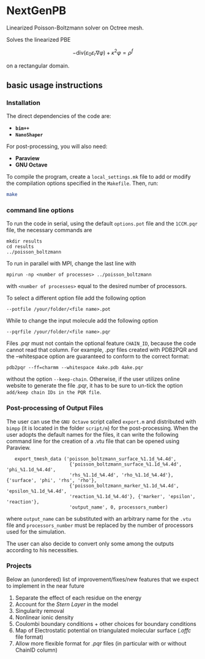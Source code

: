 # NextGenPB 

Linearized Poisson-Boltzmann solver on Octree mesh.

Solves the linearized PBE 

$$
-\mathrm{div} \left( \varepsilon_0 \varepsilon_r \nabla \varphi \right) + \kappa^2 \varphi = \rho^f
$$

on a rectangular domain.

## basic usage instructions

### Installation

The direct dependencies of the code are:

- **`bim++`**  
- **`NanoShaper`**  

For post-processing, you will also need:  

- **Paraview**  
- **GNU Octave**  

To compile the program, create a `local_settings.mk` file to add or modify the compilation options specified in the `Makefile`. Then, run:  


```bash
make
```

### command line options

To run the code in serial, using the default `options.pot` file and the `1CCM.pqr` file, 
the necessary commands are

```
mkdir results
cd results
../poisson_boltzmann 
```
 
To run in parallel with MPI, change the last line with

```
mpirun -np <number of processes> ../poisson_boltzmann
```

with `<number of processes>` equal to the desired number of processors. 

To select a different option file add the following option

```
--potfile /your/folder/<file name>.pot
```

While to change the input molecule add the following option

```
--pqrfile /your/folder/<file name>.pqr
```
Files .pqr must not contain the optional feature `CHAIN_ID`, because the code cannot read that column. For example, .pqr files created with PDB2PQR and the –whitespace option are guaranteed to conform to the correct format:

```
pdb2pqr --ff=charmm --whitespace 4ake.pdb 4ake.pqr
```

without the option `--keep-chain`. Otherwise, if the user utilizes online website to generate the file .pqr, it has to be sure to un-tick the option `add/keep chain IDs in the PQR file`.

### Post-processing of Output Files

The user can use the `GNU Octave` script called `export.m` and 
distributed with `bimpp` (it is located in the  folder `script/m`)
for the post-processing. When the user adopts the default names for the files, it 
can write the following command line for the creation of a .vtu file that can be 
opened using Paraview. 

```
   export_tmesh_data ('poisson_boltzmann_surface_%1.1d_%4.4d',
                       {'poisson_boltzmann_surface_%1.1d_%4.4d', 'phi_%1.1d_%4.4d', 
                       'rhs_%1.1d_%4.4d', 'rho_%1.1d_%4.4d'}, {'surface', 'phi', 'rhs', 'rho'},
                       {'poisson_boltzmann_marker_%1.1d_%4.4d', 'epsilon_%1.1d_%4.4d',
                       'reaction_%1.1d_%4.4d'}, {'marker', 'epsilon', 'reaction'},
                       'output_name', 0, processors_number)
```

where `output_name` can be substituted with an arbitrary name for the `.vtu ` file and `processors_number` 
must be replaced by the number of processors used for the simulation. 

The user can also decide to convert only some among the outputs according to his necessities. 

### Projects

Below an (unordered) list of improvement/fixes/new features that we expect to implement in the near future

1. Separate the effect of each residue on the energy
2. Account for the *Stern Layer* in the model
3. Singularity removal
4. Nonlinear ionic density
5. Coulombi boundary conditions + other choices for boundary conditions
6. Map of Electrostatic potential on triangulated molecular surface (*.offc* file format)
7. Allow more flexible format for *.pqr* files (in particular with or without ChainID column)
